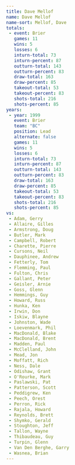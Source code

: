 ```yaml
---
title: Dave Mellof
name: Dave Mellof
name-sort: Mellof, Dave
totals:
 - event: Brier
   games: 11
   wins: 5
   losses: 6
   inturn-total: 73
   inturn-percent: 87
   outturn-total: 143
   outturn-percent: 83
   draw-total: 163
   draw-percent: 85
   takeout-total: 53
   takeout-percent: 83
   shots-total: 216
   shots-percent: 85
years:
 - year: 1999
   event: Brier
   team: "BC"
   position: Lead
   alternate: false
   games: 11
   wins: 5
   losses: 6
   inturn-total: 73
   inturn-percent: 87
   outturn-total: 143
   outturn-percent: 83
   draw-total: 163
   draw-percent: 85
   takeout-total: 53
   takeout-percent: 83
   shots-total: 216
   shots-percent: 85
vs:
 - Adam, Gerry
 - Allaire, Gilles
 - Armstrong, Doug
 - Butler, Mark
 - Campbell, Robert
 - Charette, Pierre
 - Cursons, Neil
 - Dauphinee, Andrew
 - Fetterly, Tom
 - Flemming, Paul
 - Fulton, Chris
 - Gallant, Peter
 - Geisler, Arnie
 - Goss, Glenn
 - Hemmings, Guy
 - Howard, Russ
 - Hunka, Ken
 - Irwin, Don
 - Iskiw, Blayne
 - Johnston, Wade
 - Loevenmark, Phil
 - MacDonald, Blake
 - MacDonald, Brent
 - Madden, Paul
 - McClelland, John
 - Mead, Jon
 - Moffatt, Rich
 - Ness, Dale
 - Odishaw, Grant
 - O'Rourke, Mark
 - Paslawski, Pat
 - Patterson, Scott
 - Peddigrew, Ken
 - Peech, Orest
 - Perron, Rick
 - Rajala, Howard
 - Reynolds, Brett
 - Shymko, Gerald
 - Stoughton, Jeff
 - Tallon, Wayne
 - Thibaudeau, Guy
 - Turpin, Glenn
 - Van Den Berghe, Garry
 - Wasnea, Brian
---
```


